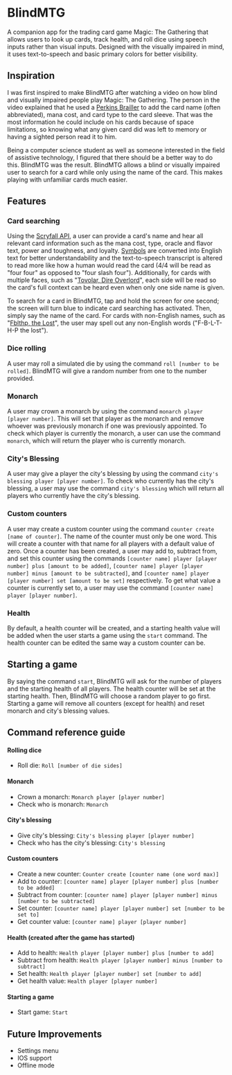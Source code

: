 # BlindMTG

A companion app for the trading card game Magic: The Gathering that allows users to look up cards, track health, and roll dice using speech inputs rather than visual inputs. Designed with the visually impaired in mind, it uses text-to-speech and basic primary colors for better visibility.

## Inspiration
I was first inspired to make BlindMTG after watching a video on how blind and visually impaired people play Magic: The Gathering. The person in the video explained that he used a [Perkins Brailler](https://en.wikipedia.org/wiki/Perkins_Brailler) to add the card name (often abbreviated), mana cost, and card type to the card sleeve. That was the most information he could include on his cards because of space limitations, so knowing what any given card did was left to memory or having a sighted person read it to him.

Being a computer science student as well as someone interested in the field of assistive technology, I figured that there should be a better way to do this. BlindMTG was the result. BlindMTG allows a blind or visually impaired user to search for a card while only using the name of the card. This makes playing with unfamiliar cards much easier.

## Features

### Card searching
Using the [Scryfall API](https://scryfall.com/docs/api), a user can provide a card's name and hear all relevant card information such as the mana cost, type, oracle and flavor text, power and toughness, and loyalty. [Symbols](https://api.scryfall.com/symbology) are converted into English text for better understandability and the text-to-speech transcript is altered to read more like how a human would read the card (4/4 will be read as "four four" as opposed to "four slash four"). Additionally, for cards with multiple faces, such as "[Tovolar, Dire Overlord](https://scryfall.com/card/sld/1612/)", each side will be read so the card's full context can be heard even when only one side name is given.

To search for a card in BlindMTG, tap and hold the screen for one second; the screen will turn blue to indicate card searching has activated. Then, simply say the name of the card. For cards with non-English names, such as "[Fblthp, the Lost](https://scryfall.com/card/rvr/44/)", the user may spell out any non-English words ("F-B-L-T-H-P the lost").

### Dice rolling

A user may roll a simulated die by using the command `roll [number to be rolled]`. BlindMTG will give a random number from one to the number provided.

### Monarch

A user may crown a monarch by using the command `monarch player [player number]`. This will set that player as the monarch and remove whoever was previously monarch if one was previously appointed. To check which player is currently the monarch, a user can use the command `monarch`, which will return the player who is currently monarch.

### City's Blessing

A user may give a player the city's blessing by using the command `city's blessing player [player number]`. To check who currently has the city's blessing, a user may use the command `city's blessing` which will return all players who currently have the city's blessing.

### Custom counters

A user may create a custom counter using the command `counter create [name of counter]`. The name of the counter must only be one word. This will create a counter with that name for all players with a default value of zero. Once a counter has been created, a user may add to, subtract from, and set this counter using the commands `[counter name] player [player number] plus [amount to be added]`, `[counter name] player [player number] minus [amount to be subtracted]`, and `[counter name] player [player number] set [amount to be set]` respectively. To get what value a counter is currently set to, a user may use the command `[counter name] player [player number]`.

### Health

By default, a health counter will be created, and a starting health value will be added when the user starts a game using the `start` command. The health counter can be edited the same way a custom counter can be.

## Starting a game

By saying the command `start`, BlindMTG will ask for the number of players and the starting health of all players. The health counter will be set at the starting health. Then, BlindMTG will choose a random player to go first. Starting a game will remove all counters (except for health) and reset monarch and city's blessing values.

## Command reference guide

#### Rolling dice
- Roll die: `Roll [number of die sides]`

#### Monarch
- Crown a monarch: `Monarch player [player number]`
- Check who is monarch: `Monarch`

#### City's blessing
- Give city's blessing: `City's blessing player [player number]`
- Check who has the city's blessing: `City's blessing`

#### Custom counters
- Create a new counter: `Counter create [counter name (one word max)]`
- Add to counter: `[counter name] player [player number] plus [number to be added]`
- Subtract from counter: `[counter name] player [player number] minus [number to be subtracted]`
- Set counter: `[counter name] player [player number] set [number to be set to]`
- Get counter value: `[counter name] player [player number]`

#### Health (created after the game has started)
- Add to health: `Health player [player number] plus [number to add]`
- Subtract from health: `Health player [player number] minus [number to subtract]`
- Set health: `Health player [player number] set [number to add]`
- Get health value: `Health player [player number]`

#### Starting a game
- Start game: `Start`

## Future Improvements
- Settings menu
- IOS support
- Offline mode